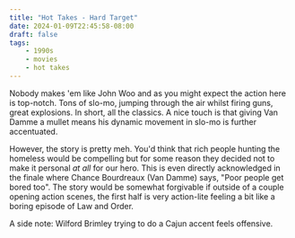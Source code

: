 ```yaml
---
title: "Hot Takes - Hard Target"
date: 2024-01-09T22:45:58-08:00
draft: false
tags:
    - 1990s
    - movies
    - hot takes
---
```

Nobody makes 'em like John Woo and as you might expect the action here is top-notch. Tons of slo-mo, jumping through the air whilst firing guns, great explosions. In short, all the classics. A nice touch is that giving Van Damme a mullet means his dynamic movement in slo-mo is further accentuated.

However, the story is pretty meh. You'd think that rich people hunting the homeless would be compelling but for some reason they decided not to make it personal _at all_ for our hero. This is even directly acknowledged in the finale where Chance Bourdreaux (Van Damme) says, "Poor people get bored too". The story would be somewhat forgivable if outside of a couple opening action scenes, the first half is very action-lite feeling a bit like a boring episode of Law and Order.

A side note: Wilford Brimley trying to do a Cajun accent feels offensive.
